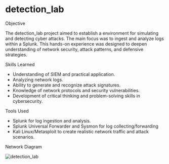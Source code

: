 # detection_lab

Objective

The detection_lab project aimed to establish a environment for simulating and detecting cyber attacks. The main focus was to ingest and analyze logs within a Splunk. This hands-on experience was designed to deepen understanding of network security, attack patterns, and defensive strategies.

Skills Learned

- Understanding of SIEM and practical application.
- Analyzing network logs.
- Ability to generate and recognize attack signatures.
- Knowledge of network protocols and security vulnerabilities.
- Development of critical thinking and problem-solving skills in cybersecurity.

Tools Used

- Splunk for log ingestion and analysis.
- Splunk Universal Forwarder and Sysmon for log collecting/forwarding
- Kali Linux/Metasploit to create realistic network traffic and attack scenarios.

Network Diagram

![detection_lab](https://github.com/user-attachments/assets/bdcfaf20-edab-46ff-89e3-43247dde8d4d)
